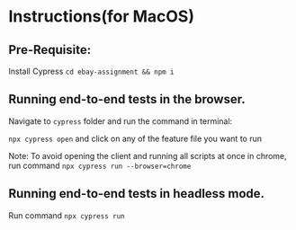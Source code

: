 # Instructions(for MacOS)

## Pre-Requisite:

Install Cypress ```cd ebay-assignment && npm i``` 

## Running end-to-end tests in the browser.

Navigate to ```cypress``` folder and run the command in terminal:

`npx cypress open` and click on any of the feature file you want to run

Note: To avoid opening the client and running all scripts at once in chrome, run command `npx cypress run --browser=chrome`

## Running end-to-end tests in headless mode.

Run command `npx cypress run`
